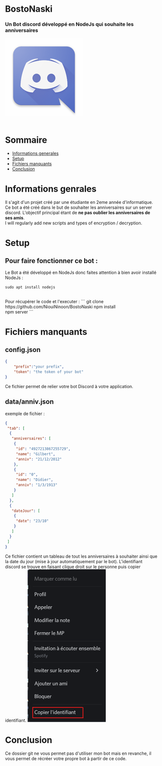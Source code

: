 # BostoNaski
### Un Bot discord développé en NodeJs qui souhaite les anniversaires
![](discord.png)
<br><br>

# __Sommaire__
* [Informations generales](#informations-genrales)
* [Setup](#setup)
* [Fichiers manquants](#fichiers-manquants)
* [Conclusion](#conclusion)

# __Informations genrales__
Il s'agit d'un projet créé par une étudiante en 2eme année d'informatique.
Ce bot a été créé dans le but de souhaiter les anniversaires sur un server discord.
L'objectif principal étant de **ne pas oublier les anniversaires de ses amis**.<br>
I will regularly add new scripts and types of encryption / decryption.

# __Setup__
## Pour faire fonctionner ce bot :
Le Bot a été développé en NodeJs donc faites attention à bien avoir installé NodeJs : 
```
sudo apt install nodejs
```
<br>
Pour récupérer le code et l'executer :
```
git clone https://github.com/NiouiNinoon/BostoNaski <wbr>
npm install<br>
npm server
```

# __Fichiers manquants__
## __config.json__<br>
```json
{
    "prefix":"your prefix",
    "token": "the token of your bot"
}
```
Ce fichier permet de relier votre bot Discord à votre application.

## __data/anniv.json__<br>
exemple de fichier :
```json
{
 "tab": [
  {
   "anniversaires": [
    {
     "id": "4927213867255729",
     "name": "Gilbert",
     "anniv": "21/12/2012"
    },
    {
     "id": "0",
     "name": "Didier",
     "anniv": "1/3/1913"
    }
   ]
  },
  {
   "dateJour": [
    {
     "date": "23/10"
    }
   ]
  }
 ]
}
```
Ce fichier contient un tableau de tout les anniversaires à souhaiter ainsi que la date du jour (mise à jour automatiquement par le bot).
L'identifiant discord se trouve en faisant clique droit sur le personne puis copier identifiant.
![](id.png)<br>

# __Conclusion__
Ce dossier git ne vous permet pas d'utiliser mon bot mais en revanche, il vous permet de récréer votre propre bot à partir de ce code.
